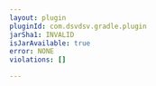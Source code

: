 ```yaml
---
layout: plugin
pluginId: com.dsvdsv.gradle.plugin
jarSha1: INVALID
isJarAvailable: true
error: NONE
violations: []

---
```

